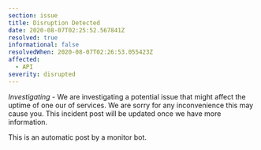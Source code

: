 ```yaml
---
section: issue
title: Disruption Detected
date: 2020-08-07T02:25:52.567841Z
resolved: true
informational: false
resolvedWhen: 2020-08-07T02:26:53.055423Z
affected:
  - API
severity: disrupted
---
```

*Investigating* - We are investigating a potential issue that might affect the uptime of one our of services. We are sorry for any inconvenience this may cause you. This incident post will be updated once we have more information.

This is an automatic post by a monitor bot.
        